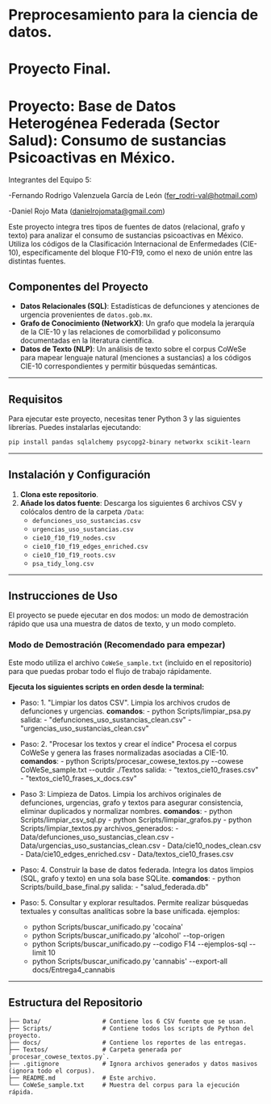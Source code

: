# Preprocesamiento para la ciencia de datos.

# Proyecto Final.

# Proyecto: Base de Datos Heterogénea Federada (Sector Salud): Consumo de sustancias Psicoactivas en México.

Integrantes del Equipo 5:

-Fernando Rodrigo Valenzuela García de León (fer_rodri-val@hotmail.com)

-Daniel Rojo Mata (danielrojomata@gmail.com)

Este proyecto integra tres tipos de fuentes de datos (relacional, grafo y texto) para analizar el consumo de sustancias psicoactivas en México. Utiliza los códigos de la Clasificación Internacional de Enfermedades (CIE-10), específicamente del bloque F10-F19, como el nexo de unión entre las distintas fuentes.

## Componentes del Proyecto

- **Datos Relacionales (SQL)**: Estadísticas de defunciones y atenciones de urgencia provenientes de `datos.gob.mx`.
- **Grafo de Conocimiento (NetworkX)**: Un grafo que modela la jerarquía de la CIE-10 y las relaciones de comorbilidad y policonsumo documentadas en la literatura científica.
- **Datos de Texto (NLP)**: Un análisis de texto sobre el corpus CoWeSe para mapear lenguaje natural (menciones a sustancias) a los códigos CIE-10 correspondientes y permitir búsquedas semánticas.

---

## Requisitos

Para ejecutar este proyecto, necesitas tener Python 3 y las siguientes librerías. Puedes instalarlas ejecutando:

```bash
pip install pandas sqlalchemy psycopg2-binary networkx scikit-learn
```

---

## Instalación y Configuración

1.  **Clona este repositorio**.
2.  **Añade los datos fuente**: Descarga los siguientes 6 archivos CSV y colócalos dentro de la carpeta `/Data`:
    - `defunciones_uso_sustancias.csv`
    - `urgencias_uso_sustancias.csv`
    - `cie10_f10_f19_nodes.csv`
    - `cie10_f10_f19_edges_enriched.csv`
    - `cie10_f10_f19_roots.csv`
    - `psa_tidy_long.csv`

---

## Instrucciones de Uso

El proyecto se puede ejecutar en dos modos: un modo de demostración rápido que usa una muestra de datos de texto, y un modo completo.

### Modo de Demostración (Recomendado para empezar)

Este modo utiliza el archivo `CoWeSe_sample.txt` (incluido en el repositorio) para que puedas probar todo el flujo de trabajo rápidamente.

**Ejecuta los siguientes scripts en orden desde la terminal:**

- Paso: 1. "Limpiar los datos CSV".
  Limpia los archivos crudos de defunciones y urgencias.
  **comandos**: - python Scripts/limpiar_psa.py
  salida: - "defunciones_uso_sustancias_clean.csv" - "urgencias_uso_sustancias_clean.csv"

- Paso: 2. "Procesar los textos y crear el índice"
  Procesa el corpus CoWeSe y genera las frases normalizadas asociadas a CIE-10.
  **comandos**: - python Scripts/procesar_cowese_textos.py --cowese CoWeSe_sample.txt --outdir ./Textos
  salida: - "textos_cie10_frases.csv" - "textos_cie10_frases_x_docs.csv"

- Paso 3: Limpieza de Datos.
  Limpia los archivos originales de defunciones, urgencias, grafo y textos
  para asegurar consistencia, eliminar duplicados y normalizar nombres.
  **comandos**: - python Scripts/limpiar_csv_sql.py - python Scripts/limpiar_grafos.py - python Scripts/limpiar_textos.py
  archivos_generados: - Data/defunciones_uso_sustancias_clean.csv - Data/urgencias_uso_sustancias_clean.csv - Data/cie10_nodes_clean.csv - Data/cie10_edges_enriched.csv - Data/textos_cie10_frases.csv

- Paso: 4. Construir la base de datos federada.
  Integra los datos limpios (SQL, grafo y texto) en una sola base SQLite.
  **comandos**: - python Scripts/build_base_final.py
  salida: - "salud_federada.db"

- Paso: 5. Consultar y explorar resultados.
  Permite realizar búsquedas textuales y consultas analíticas sobre la base unificada.
  ejemplos:
  - python Scripts/buscar_unificado.py 'cocaína'
  - python Scripts/buscar_unificado.py 'alcohol' --top-origen
  - python Scripts/buscar_unificado.py --codigo F14 --ejemplos-sql --limit 10
  - python Scripts/buscar_unificado.py 'cannabis' --export-all docs/Entrega4_cannabis

<!-- ### Ejemplo de Consulta Federada

Una vez creada la base de datos, puedes hacer consultas que combinen las tres fuentes de datos. Por ejemplo, para buscar información sobre "intoxicación por cocaína":

```bash
python Scripts/salud_federada_prototipo.py --data-dir ./Data --texto "intoxicación por cocaína"
```

**¿Qué hará este comando?**

1.  **Texto -> Código**: Mapeará la palabra "cocaína" al código CIE-10 **F14**.
2.  **Código -> SQL**: Consultará la base de datos para obtener el número de defunciones por F14, agrupado por año y entidad.
3.  **Código -> Grafo**: Consultará el grafo para obtener los subtipos de diagnóstico asociados a F14 (ej. F14.0, F14.1, etc.).

### Modo Completo

Para reproducir los resultados con el corpus de texto completo:

1.  **Descarga el corpus CoWeSe** desde su fuente oficial y colócalo en la raíz del proyecto.
2.  **Sigue los mismos pasos** que en el modo de demostración, pero en el paso 2, apunta al archivo completo:
    ```bash
    python Scripts/procesar_cowese_textos.py --cowese CoWeSe.txt --outdir ./Textos
    ``` -->

---

## Estructura del Repositorio

```
├── Data/                 # Contiene los 6 CSV fuente que se usan.
├── Scripts/              # Contiene todos los scripts de Python del proyecto.
├── docs/                 # Contiene los reportes de las entregas.
├── Textos/               # Carpeta generada por `procesar_cowese_textos.py`.
├── .gitignore            # Ignora archivos generados y datos masivos (ignora todo el corpus).
├── README.md             # Este archivo.
└── CoWeSe_sample.txt     # Muestra del corpus para la ejecución rápida.
```
